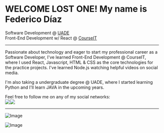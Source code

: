 # WELCOME LOST ONE! My name is Federico Díaz

Software Development @ [UADE](https://uade.edu.ar/)  
Front-End Development w/ React @ [CourseIT](https://courseit.com.ar/)
  
---
Passionate about technology and eager to start my professional career as a Software Developer, I've learned Front-End Development @ CourseIT, where I used React, Javascript, HTML & CSS as the core technologies for the practice projects. I've learned Node.js watching helpful videos on social media.
  
I'm also taking a undergraduate degree @ UADE, where I started learning Python and I'll learn JAVA in the upcoming years.  
  
Feel free to follow me on any of my social networks:  
[<img src="https://i.ibb.co/B2rgR2N/3848290321556105338-32.png">](https://twitter.com/fdgerstner)[<img src="https://i.ibb.co/bBhgJCX/15792152941556105325-32.png">](https://www.linkedin.com/in/federicodiazgerstner/)

---

![Image](https://github-readme-stats.vercel.app/api?username=fdgerstner&show_icons=true)

![Image](https://i.ibb.co/CB5QC7X/carbon-1.png)
